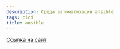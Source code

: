 ```yaml
---
description: Среда автоматизации ansible
tags: cicd
title: ansible
---
```


[Ссылка на сайт](https://www.ansible.com/)
